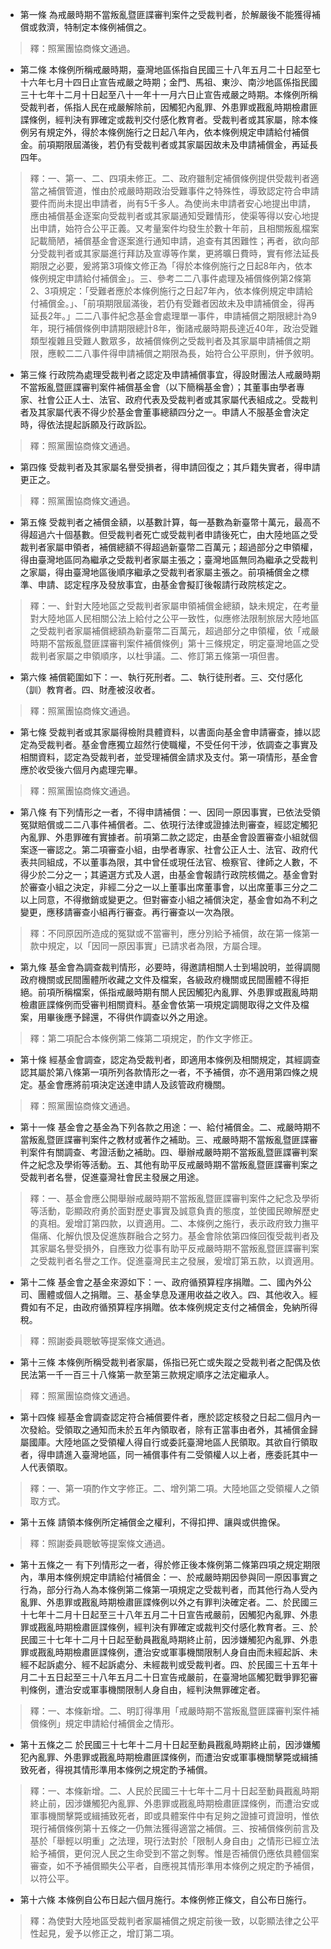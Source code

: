 * 第一條 為戒嚴時期不當叛亂暨匪諜審判案件之受裁判者，於解嚴後不能獲得補償或救濟，特制定本條例補償之。

> 釋：照黨團協商條文通過。

* 第二條 本條例所稱戒嚴時期，臺灣地區係指自民國三十八年五月二十日起至七十六年七月十四日止宣告戒嚴之時期；金門、馬祖、東沙、南沙地區係指民國三十七年十二月十日起至八十一年十一月六日止宣告戒嚴之時期。本條例所稱受裁判者，係指人民在戒嚴解除前，因觸犯內亂罪、外患罪或戡亂時期檢肅匪諜條例，經判決有罪確定或裁判交付感化教育者。受裁判者或其家屬，除本條例另有規定外，得於本條例施行之日起八年內，依本條例規定申請給付補償金。前項期限屆滿後，若仍有受裁判者或其家屬因故未及申請補償金，再延長四年。

> 釋：一、第一、二、四項未修正。二、政府雖制定補償條例提供受裁判者適當之補償管道，惟由於戒嚴時期政治受難事件之特殊性，導致認定符合申請要件而尚未提出申請者，尚有5千多人。為使尚未申請者安心地提出申請，應由補償基金逐案向受裁判者或其家屬通知受難情形，使渠等得以安心地提出申請，始符合公平正義。又考量案件均發生於數十年前，且相關叛亂檔案記載簡陋，補償基金會逐案進行通知申請，追查有其困難性；再者，欲向部分受裁判者或其家屬進行拜訪及宣導等作業，更將曠日費時，實有修法延長期限之必要，爰將第3項條文修正為「得於本條例施行之日起8年內，依本條例規定申請給付補償金」。三、參考二二八事件處理及補償條例第2條第2、3項規定：「受難者應於本條例施行之日起7年內，依本條例規定申請給付補償金。」、「前項期限屆滿後，若仍有受難者因故未及申請補償金，得再延長2年。」二二八事件紀念基金會處理單一事件，申請補償之期限總計為9年，現行補償條例申請期限總計8年，衡諸戒嚴時期長達近40年，政治受難類型複雜且受難人數眾多，故補償條例之受裁判者及其家屬申請補償之期限，應較二二八事件得申請補償之期限為長，始符合公平原則，併予敘明。

* 第三條 行政院為處理受裁判者之認定及申請補償事宜，得設財團法人戒嚴時期不當叛亂暨匪諜審判案件補償基金會（以下簡稱基金會）；其董事由學者專家、社會公正人士、法官、政府代表及受裁判者或其家屬代表組成之。受裁判者及其家屬代表不得少於基金會董事總額四分之一。申請人不服基金會決定時，得依法提起訴願及行政訴訟。

> 釋：照黨團協商條文通過。

* 第四條 受裁判者及其家屬名譽受損者，得申請回復之；其戶籍失實者，得申請更正之。

> 釋：照黨團協商條文通過。

* 第五條 受裁判者之補償金額，以基數計算，每一基數為新臺幣十萬元，最高不得超過六十個基數。但受裁判者死亡或受裁判者申請後死亡，由大陸地區之受裁判者家屬申領者，補償總額不得超過新臺幣二百萬元；超過部分之申領權，得由臺灣地區同為繼承之受裁判者家屬主張之；臺灣地區無同為繼承之受裁判之家屬，得由臺灣地區後順序繼承之受裁判者家屬主張之。前項補償金之標準、申請、認定程序及發放事宜，由基金會擬訂後報請行政院核定之。

> 釋：一、針對大陸地區之受裁判者家屬申領補償金總額，缺未規定，在考量對大陸地區人民相關公法上給付之公平一致性，似應修法限制旅居大陸地區之受裁判者家屬補償總額為新臺幣二百萬元，超過部分之申領權，依「戒嚴時期不當叛亂暨匪諜審判案件補償條例」第十三條規定，明定臺灣地區之受裁判者家屬之申領順序，以杜爭議。二、修訂第五條第一項但書。

* 第六條 補償範圍如下：一、執行死刑者。二、執行徒刑者。三、交付感化（訓）教育者。四、財產被沒收者。

> 釋：照黨團協商條文通過。

* 第七條 受裁判者或其家屬得檢附具體資料，以書面向基金會申請審查，據以認定為受裁判者。基金會應獨立超然行使職權，不受任何干涉，依調查之事實及相關資料，認定為受裁判者，並受理補償金請求及支付。第一項情形，基金會應於收受後六個月內處理完畢。

> 釋：照黨團協商條文通過。

* 第八條 有下列情形之一者，不得申請補償：一、因同一原因事實，已依法受領冤獄賠償或二二八事件補償者。二、依現行法律或證據法則審查，經認定觸犯內亂罪、外患罪確有實據者。前項第二款之認定，由基金會設置審查小組就個案逐一審認之。第二項審查小組，由學者專家、社會公正人士、法官、政府代表共同組成，不以董事為限，其中曾任或現任法官、檢察官、律師之人數，不得少於二分之一；其遴選方式及人選，由基金會報請行政院核備之。基金會對於審查小組之決定，非經二分之一以上董事出席董事會，以出席董事三分之二以上同意，不得撤銷或變更之。但對審查小組之補償決定，基金會如為不利之變更，應移請審查小組再行審查。再行審查以一次為限。

> 釋：不同原因所造成的冤獄或不當審判，應分別給予補償，故在第一條第一款中規定，以「因同一原因事實」已請求者為限，方屬合理。

* 第九條 基金會為調查裁判情形，必要時，得邀請相關人士到場說明，並得調閱政府機關或民間團體所收藏之文件及檔案，各級政府機關或民間團體不得拒絕。前項所稱檔案，係指戒嚴時期有關人民因觸犯內亂罪、外患罪或戡亂時期檢肅匪諜條例而受審判相關資料。基金會依第一項規定調閱取得之文件及檔案，用畢後應予歸還，不得供作調查以外之用途。

> 釋：第二項配合本條例第二條第二項規定，酌作文字修正。

* 第十條 經基金會調查，認定為受裁判者，即適用本條例及相關規定，其經調查認其屬於第八條第一項所列各款情形之一者，不予補償，亦不適用第四條之規定。基金會應將前項決定送達申請人及該管政府機關。

> 釋：照黨團協商條文通過。

* 第十一條 基金會之基金為下列各款之用途：一、給付補償金。二、戒嚴時期不當叛亂暨匪諜審判案件之教材或著作之補助。三、戒嚴時期不當叛亂暨匪諜審判案件有關調查、考證活動之補助。四、舉辦戒嚴時期不當叛亂暨匪諜審判案件之紀念及學術等活動。五、其他有助平反戒嚴時期不當叛亂暨匪諜審判案之受裁判者名譽，促進臺灣社會民主發展之用途。

> 釋：一、基金會應公開舉辦戒嚴時期不當叛亂暨匪諜審判案件之紀念及學術等活動，彰顯政府勇於面對歷史事實及誠意負責的態度，並使國民瞭解歷史的真相。爰增訂第四款，以資適用。二、本條例之施行，表示政府致力撫平傷痛、化解仇恨及促進族群融合之努力。基金會除依第四條回復受裁判者及其家屬名譽受損外，自應致力從事有助平反戒嚴時期不當叛亂暨匪諜審判案之受裁判者名譽之工作。促進臺灣民主之發展，爰增訂第五款，以資適用。

* 第十二條 基金會之基金來源如下：一、政府循預算程序捐贈。二、國內外公司、團體或個人之捐贈。三、基金孳息及運用收益之收入。四、其他收入。經費如有不足，由政府循預算程序捐贈。依本條例規定支付之補償金，免納所得稅。

> 釋：照謝委員聰敏等提案條文通過。

* 第十三條 本條例所稱受裁判者家屬，係指已死亡或失蹤之受裁判者之配偶及依民法第一千一百三十八條第一款至第三款規定順序之法定繼承人。

> 釋：照黨團協商條文通過。

* 第十四條 經基金會調查認定符合補償要件者，應於認定核發之日起二個月內一次發給。受領取之通知而未於五年內領取者，除有正當事由者外，其補償金歸屬國庫。大陸地區之受領權人得自行或委託臺灣地區人民領取。其欲自行領取者，得申請進入臺灣地區，同一補償事件有二受領權人以上者，應委託其中一人代表領取。

> 釋：一、第一項酌作文字修正。二、增列第二項。大陸地區之受領權人之領取方式。

* 第十五條 請領本條例所定補償金之權利，不得扣押、讓與或供擔保。

> 釋：照謝委員聰敏等提案條文通過。

* 第十五條之一 有下列情形之一者，得於修正後本條例第二條第四項之規定期限內，準用本條例規定申請給付補償金：一、於戒嚴時期因參與同一原因事實之行為，部分行為人為本條例第二條第一項規定之受裁判者，而其他行為人受內亂罪、外患罪或戡亂時期檢肅匪諜條例以外之有罪判決確定者。二、於民國三十七年十二月十日起至三十八年五月二十日宣告戒嚴前，因觸犯內亂罪、外患罪或戡亂時期檢肅匪諜條例，經判決有罪確定或裁判交付感化教育者。三、於民國三十七年十二月十日起至動員戡亂時期終止前，因涉嫌觸犯內亂罪、外患罪或戡亂時期檢肅匪諜條例，遭治安或軍事機關限制人身自由而未經起訴、未經不起訴處分、經不起訴處分、未經裁判或受裁判者。四、於民國三十五年十月二十五日起至三十八年五月二十日宣告戒嚴前，在臺灣地區觸犯戰爭罪犯審判條例，遭治安或軍事機關限制人身自由，經判決無罪確定者。

> 釋：一、本條新增。二、明訂得準用「戒嚴時期不當叛亂暨匪諜審判案件補償條例」規定申請給付補償金之情形。

* 第十五條之二 於民國三十七年十二月十日起至動員戡亂時期終止前，因涉嫌觸犯內亂罪、外患罪或戡亂時期檢肅匪諜條例，而遭治安或軍事機關擊斃或緝捕致死者，得視其情形準用本條例之規定酌予補償。

> 釋：一、本條新增。二、人民於民國三十七年十二月十日起至動員戡亂時期終止前，因涉嫌觸犯內亂罪、外患罪或戡亂時期檢肅匪諜條例，而遭治安或軍事機關擊斃或緝捕致死者，即或具體案件中有足夠之證據可資證明，惟依現行補償條例第十五條之一仍無法獲得適當之補償。三、按補償條例前言及基於「舉輕以明重」之法理，現行法對於「限制人身自由」之情形已經立法給予補償，更何況人民之生命受到不當之剝奪。惟是否補償仍應依具體個案審查，如不予補償顯失公平者，自應視其情形準用本條例之規定酌予補償，以符公平。

* 第十六條 本條例自公布日起六個月施行。本條例修正條文，自公布日施行。

> 釋：為使對大陸地區受裁判者家屬補償之規定前後一致，以彰顯法律之公平性起見，爰予以修正之，增訂第二項。

